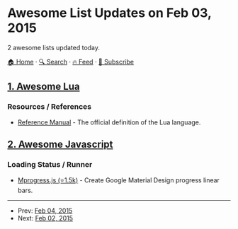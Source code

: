 # Awesome List Updates on Feb 03, 2015

2 awesome lists updated today.

[🏠 Home](/README.md) · [🔍 Search](https://test.trackawesomelist.com/search/) · [🔥 Feed](https://test.trackawesomelist.com/rss.xml) · [📮 Subscribe](https://trackawesomelist.us17.list-manage.com/subscribe?u=d2f0117aa829c83a63ec63c2f&id=36a103854c)



## [1. Awesome Lua](/content/LewisJEllis/awesome-lua/README.md)

### Resources / References

*   [Reference Manual](http://www.lua.org/manual/5.3/) - The official definition of the Lua language.

## [2. Awesome Javascript](/content/sorrycc/awesome-javascript/README.md)

### Loading Status / Runner

*   [Mprogress.js (⭐1.5k)](https://github.com/lightningtgc/MProgress.js) - Create Google Material Design progress linear bars.

---

- Prev: [Feb 04, 2015](/content/2015/02/04/README.md)
- Next: [Feb 02, 2015](/content/2015/02/02/README.md)